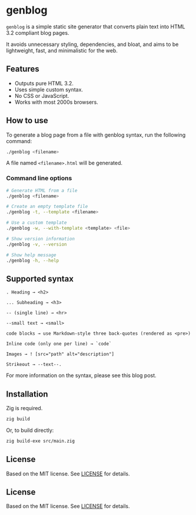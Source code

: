 # genblog

`genblog` is a simple static site generator that converts plain text into HTML 3.2 compliant blog pages.

It avoids unnecessary styling, dependencies, and bloat, and aims to be lightweight, fast, and minimalistic for the web.

## Features

- Outputs pure HTML 3.2.
- Uses simple custom syntax.
- No CSS or JavaScript.
- Works with most 2000s browsers.

## How to use

To generate a blog page from a file with genblog syntax, run the following command:

```sh 
./genblog <filename> 
```

A file named `<filename>.html` will be generated.

### Command line options

```sh
# Generate HTML from a file
./genblog <filename>

# Create an empty template file
./genblog -t, --template <filename>

# Use a custom template
./genblog -w, --with-template <template> <file>

# Show version information
./genblog -v, --version

# Show help message
./genblog -h, --help
```

## Supported syntax

```
. Heading → <h2>

... Subheading → <h3>

-- (single line) → <hr>

--small text → <small>

code blocks → use Markdown-style three back-quotes (rendered as <pre>)

Inline code (only one per line) → `code`

Images → ! [src="path" alt="description"]

Strikeout → --text--.
```

For more information on the syntax, please see this blog post.

## Installation

Zig is required.
```sh
zig build
```
Or, to build directly: 
```sh
zig build-exe src/main.zig
```

## License

Based on the MIT license.
See [LICENSE](./LICENSE) for details.

## License

Based on the MIT license.
See [LICENSE](./LICENSE) for details.
